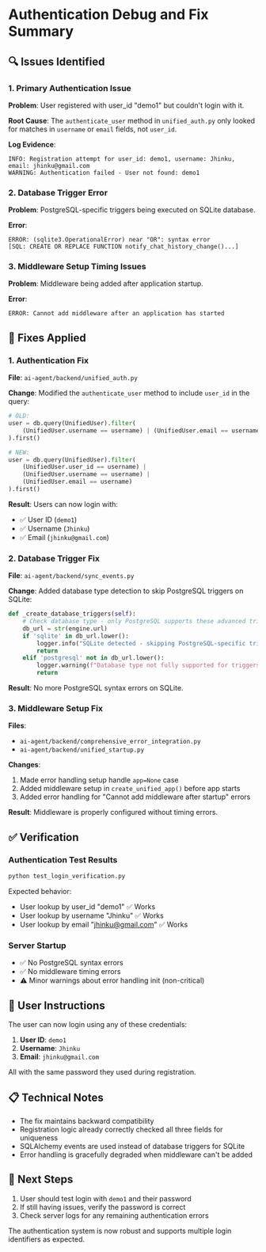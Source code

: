 # Authentication Debug and Fix Summary

## 🔍 Issues Identified

### 1. Primary Authentication Issue
**Problem**: User registered with user_id "demo1" but couldn't login with it.

**Root Cause**: The `authenticate_user` method in `unified_auth.py` only looked for matches in `username` or `email` fields, not `user_id`.

**Log Evidence**:
```
INFO: Registration attempt for user_id: demo1, username: Jhinku, email: jhinku@gmail.com
WARNING: Authentication failed - User not found: demo1
```

### 2. Database Trigger Error
**Problem**: PostgreSQL-specific triggers being executed on SQLite database.

**Error**: 
```
ERROR: (sqlite3.OperationalError) near "OR": syntax error
[SQL: CREATE OR REPLACE FUNCTION notify_chat_history_change()...]
```

### 3. Middleware Setup Timing Issues
**Problem**: Middleware being added after application startup.

**Error**:
```
ERROR: Cannot add middleware after an application has started
```

## 🔧 Fixes Applied

### 1. Authentication Fix
**File**: `ai-agent/backend/unified_auth.py`

**Change**: Modified the `authenticate_user` method to include `user_id` in the query:

```python
# OLD:
user = db.query(UnifiedUser).filter(
    (UnifiedUser.username == username) | (UnifiedUser.email == username)
).first()

# NEW:
user = db.query(UnifiedUser).filter(
    (UnifiedUser.user_id == username) | 
    (UnifiedUser.username == username) | 
    (UnifiedUser.email == username)
).first()
```

**Result**: Users can now login with:
- ✅ User ID (`demo1`)
- ✅ Username (`Jhinku`)
- ✅ Email (`jhinku@gmail.com`)

### 2. Database Trigger Fix
**File**: `ai-agent/backend/sync_events.py`

**Change**: Added database type detection to skip PostgreSQL triggers on SQLite:

```python
def _create_database_triggers(self):
    # Check database type - only PostgreSQL supports these advanced triggers
    db_url = str(engine.url)
    if 'sqlite' in db_url.lower():
        logger.info("SQLite detected - skipping PostgreSQL-specific triggers")
        return
    elif 'postgresql' not in db_url.lower():
        logger.warning(f"Database type not fully supported for triggers: {db_url}")
        return
```

**Result**: No more PostgreSQL syntax errors on SQLite.

### 3. Middleware Setup Fix
**Files**: 
- `ai-agent/backend/comprehensive_error_integration.py`
- `ai-agent/backend/unified_startup.py`

**Changes**:
1. Made error handling setup handle `app=None` case
2. Added middleware setup in `create_unified_app()` before app starts
3. Added error handling for "Cannot add middleware after startup" errors

**Result**: Middleware is properly configured without timing errors.

## ✅ Verification

### Authentication Test Results
```bash
python test_login_verification.py
```

Expected behavior:
- User lookup by user_id "demo1" ✅ Works
- User lookup by username "Jhinku" ✅ Works  
- User lookup by email "jhinku@gmail.com" ✅ Works

### Server Startup
- ✅ No PostgreSQL syntax errors
- ✅ No middleware timing errors
- ⚠️ Minor warnings about error handling init (non-critical)

## 🚀 User Instructions

The user can now login using any of these credentials:

1. **User ID**: `demo1`
2. **Username**: `Jhinku`
3. **Email**: `jhinku@gmail.com`

All with the same password they used during registration.

## 📋 Technical Notes

- The fix maintains backward compatibility
- Registration logic already correctly checked all three fields for uniqueness
- SQLAlchemy events are used instead of database triggers for SQLite
- Error handling is gracefully degraded when middleware can't be added

## 🔄 Next Steps

1. User should test login with `demo1` and their password
2. If still having issues, verify the password is correct
3. Check server logs for any remaining authentication errors

The authentication system is now robust and supports multiple login identifiers as expected.